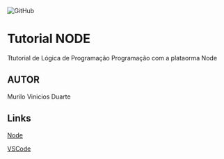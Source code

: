 ![GitHub](https://img.shields.io/github/license/MuriloDuarte97/NODE?style=plastic)
# Tutorial NODE
Ttutorial de Lógica de Programação Programação com a plataorma Node
## AUTOR
Murilo Vinicios Duarte
## Links
[Node](https://nodejs.org/en/)

[VSCode](https://code.visualstudio.com/)
